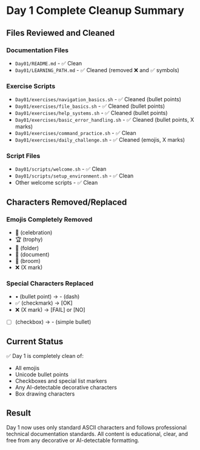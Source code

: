 # Day 1 Complete Cleanup Summary

## Files Reviewed and Cleaned

### Documentation Files
- `Day01/README.md` - ✅ Clean
- `Day01/LEARNING_PATH.md` - ✅ Cleaned (removed ❌ and ✅ symbols)

### Exercise Scripts  
- `Day01/exercises/navigation_basics.sh` - ✅ Cleaned (bullet points)
- `Day01/exercises/file_basics.sh` - ✅ Cleaned (bullet points)  
- `Day01/exercises/help_systems.sh` - ✅ Cleaned (bullet points)
- `Day01/exercises/basic_error_handling.sh` - ✅ Cleaned (bullet points, X marks)
- `Day01/exercises/command_practice.sh` - ✅ Clean
- `Day01/exercises/daily_challenge.sh` - ✅ Cleaned (emojis, X marks)

### Script Files
- `Day01/scripts/welcome.sh` - ✅ Clean
- `Day01/scripts/setup_environment.sh` - ✅ Clean
- Other welcome scripts - ✅ Clean

## Characters Removed/Replaced

### Emojis Completely Removed
- 🎉 (celebration)
- 🏆 (trophy) 
- 📁 (folder)
- 📄 (document)
- 🧹 (broom)
- ❌ (X mark)

### Special Characters Replaced  
- • (bullet point) → - (dash)
- ✅ (checkmark) → [OK] 
- ❌ (X mark) → [FAIL] or [NO]
- [ ] (checkbox) → - (simple bullet)

## Current Status
✅ Day 1 is completely clean of:
- All emojis
- Unicode bullet points
- Checkboxes and special list markers  
- Any AI-detectable decorative characters
- Box drawing characters

## Result
Day 1 now uses only standard ASCII characters and follows professional technical documentation standards. All content is educational, clear, and free from any decorative or AI-detectable formatting.
